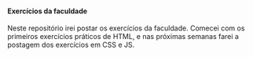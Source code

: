 #### Exercícios da faculdade
Neste repositório irei postar os exercícios da faculdade.
Comecei com os primeiros exercícios práticos de HTML, e nas próximas semanas farei a postagem dos exercícios em CSS e JS.
